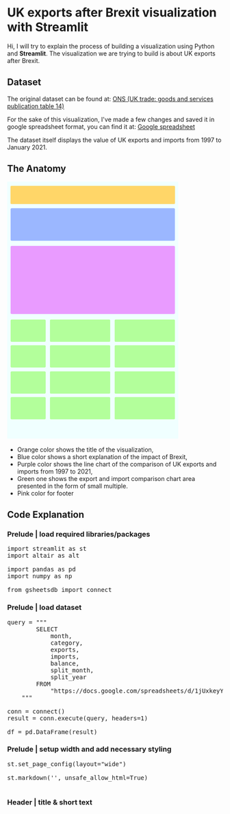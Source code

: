 # UK exports after Brexit visualization with Streamlit

Hi, I will try to explain the process of building a visualization using Python and **Streamlit**.  The visualization we are trying to build is about UK exports after Brexit.

## Dataset

The original dataset can be found at:
[ONS (UK trade: goods and services publication table 14)](https://www.ons.gov.uk/economy/nationalaccounts/balanceofpayments/datasets/uktradegoodsandservicespublicationtables)

For the sake of this visualization, I've made a few changes and saved it in google spreadsheet format, you can find it at:
[Google spreadsheet](https://docs.google.com/spreadsheets/d/1jUxkeyYX2D9Xss-ojTAcKVrkXalrCHEVQeDM0PfNb8E/)

The dataset itself displays the value of UK exports and imports from 1997 to January 2021.

## The Anatomy

![enter image description here](https://github.com/RFirmansyah/streamlit-uk-exports/blob/0e5ac4dec1f3de565ce7d2f2f58b3ed462a72240/media/anatomy.png) 

 - Orange color shows the title of the visualization, 
 - Blue color shows a short explanation of the impact of Brexit, 
 - Purple color shows the line chart of the comparison of UK exports and imports from 1997 to 2021, 
 - Green one shows the export and import comparison chart area presented in the form of small multiple.
 - Pink color for footer

## Code Explanation

### Prelude | load required libraries/packages

<pre>
import streamlit as st  
import altair as alt

import pandas as pd
import numpy as np

from gsheetsdb import connect
</pre>

### Prelude | load dataset

<pre>
query = """
        SELECT
            month,
            category,
            exports,        
            imports,
            balance,
            split_month,
            split_year
        FROM
            "https://docs.google.com/spreadsheets/d/1jUxkeyYX2D9Xss-ojTAcKVrkXalrCHEVQeDM0PfNb8E/"  
    """ 
 
conn = connect()
result = conn.execute(query, headers=1)

df = pd.DataFrame(result)
</pre>

### Prelude | setup width and add necessary styling

<pre>
st.set_page_config(layout="wide")

st.markdown('<style>.css-18e3th9{width: 75% !important; padding: 1rem;} .css-fg4pbf{background: azure none repeat scroll 0% 0%}</style>', unsafe_allow_html=True)
</pre>

### Header | title & short text

<pre>

</pre>
